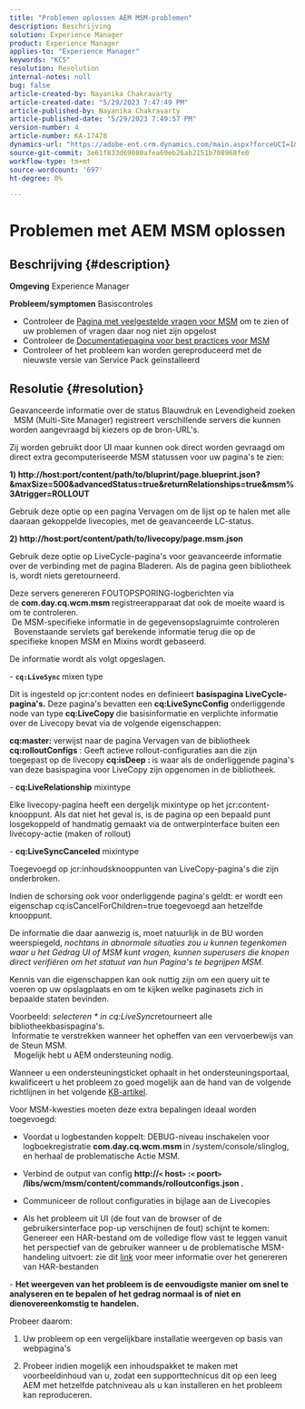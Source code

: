 ```yaml
---
title: "Problemen oplossen AEM MSM-problemen"
description: Beschrijving
solution: Experience Manager
product: Experience Manager
applies-to: "Experience Manager"
keywords: "KCS"
resolution: Resolution
internal-notes: null
bug: false
article-created-by: Nayanika Chakravarty
article-created-date: "5/29/2023 7:47:49 PM"
article-published-by: Nayanika Chakravarty
article-published-date: "5/29/2023 7:49:57 PM"
version-number: 4
article-number: KA-17478
dynamics-url: "https://adobe-ent.crm.dynamics.com/main.aspx?forceUCI=1&pagetype=entityrecord&etn=knowledgearticle&id=765f9bae-59fe-ed11-8f6e-6045bd006b4b"
source-git-commit: 3e61f833d69080afea69eb26ab2151b708968fe0
workflow-type: tm+mt
source-wordcount: '697'
ht-degree: 0%

---
```


# Problemen met AEM MSM oplossen

## Beschrijving {#description}

<b>Omgeving</b>
Experience Manager


<b>Probleem/symptomen</b>
Basiscontroles



- Controleer de [Pagina met veelgestelde vragen voor MSM](https://experienceleague.adobe.com/docs/experience-manager-65/administering/introduction/troubleshoot-msm.html?lang=en#faq) om te zien of uw problemen of vragen daar nog niet zijn opgelost
- Controleer de [Documentatiepagina voor best practices voor MSM](https://experienceleague.adobe.com/docs/experience-manager-65/administering/introduction/msm-best-practices.html?lang=en)
- Controleer of het probleem kan worden gereproduceerd met de nieuwste versie van Service Pack geïnstalleerd



## Resolutie {#resolution}

Geavanceerde informatie over de status Blauwdruk en Levendigheid zoeken<br> 
MSM (Multi-Site Manager) registreert verschillende servers die kunnen worden aangevraagd bij kiezers op de bron-URL&#39;s.

Zij worden gebruikt door UI maar kunnen ook direct worden gevraagd om direct extra gecomputeriseerde MSM statussen voor uw pagina&#39;s te zien:

<b>1) http://host:port/content/path/to/bluprint/page.blueprint.json?&amp;maxSize=500&amp;advancedStatus=true&amp;returnRelationships=true&amp;msm%3Atrigger=ROLLOUT</b>

Gebruik deze optie op een pagina Vervagen om de lijst op te halen met alle daaraan gekoppelde livecopies, met de geavanceerde LC-status.



<b>2) http://host:port/content/path/to/livecopy/page.msm.json</b>

Gebruik deze optie op LiveCycle-pagina&#39;s voor geavanceerde informatie over de verbinding met de pagina Bladeren.
Als de pagina geen bibliotheek is, wordt niets geretourneerd.



Deze servers genereren FOUTOPSPORING-logberichten via de <b>com.day.cq.wcm.msm </b>registreerapparaat dat ook de moeite waard is om te controleren.
<br> De MSM-specifieke informatie in de gegevensopslagruimte controleren<br> 
Bovenstaande servlets gaf berekende informatie terug die op de specifieke knopen MSM en Mixins wordt gebaseerd.

De informatie wordt als volgt opgeslagen.

- <b>`cq:LiveSync` </b>mixen<b> </b>type

Dit is ingesteld op jcr:content nodes en definieert <b>basispagina LiveCycle-pagina&#39;s.</b>
Deze pagina&#39;s bevatten een <b>cq:LiveSyncConfig</b> onderliggende node van type <b>cq:LiveCopy </b>die basisinformatie en verplichte informatie over de Livecopy bevat via de volgende eigenschappen:

<b>cq:master: </b>verwijst naar de pagina Vervagen van de bibliotheek
<b>cq:rolloutConfigs</b> : Geeft actieve rollout-configuraties aan die zijn toegepast op de livecopy
<b>cq:isDeep : </b>is waar als de onderliggende pagina&#39;s van deze basispagina voor LiveCopy zijn opgenomen in de bibliotheek.



- <b>cq:LiveRelationship</b> mixintype

Elke livecopy-pagina heeft een dergelijk mixintype op het jcr:content-knooppunt.
Als dat niet het geval is, is de pagina op een bepaald punt losgekoppeld of handmatig gemaakt via de ontwerpinterface buiten een livecopy-actie (maken of rollout)



- <b>cq:LiveSyncCanceled</b> mixintype

Toegevoegd op jcr:inhoudsknooppunten van LiveCopy-pagina&#39;s die zijn onderbroken.

Indien de schorsing ook voor onderliggende pagina&#39;s geldt: er wordt een eigenschap cq:isCancelForChildren=true toegevoegd aan hetzelfde knooppunt.



De informatie die daar aanwezig is, moet natuurlijk in de BU worden weerspiegeld, *nochtans in abnormale situaties zou u kunnen tegenkomen waar u het Gedrag UI of MSM kunt vragen, kunnen superusers die knopen direct verifiëren om het statuut van hun Pagina&#39;s te begrijpen MSM.*

Kennis van die eigenschappen kan ook nuttig zijn om een query uit te voeren op uw opslagplaats en om te kijken welke paginasets zich in bepaalde staten bevinden.

Voorbeeld: *selecteren \* in cq:LiveSync*retourneert alle bibliotheekbasispagina&#39;s.
<br> Informatie te verstrekken wanneer het opheffen van een vervoerbewijs van de Steun MSM.<br> 
Mogelijk hebt u AEM ondersteuning nodig.

Wanneer u een ondersteuningsticket ophaalt in het ondersteuningsportaal, kwalificeert u het probleem zo goed mogelijk aan de hand van de volgende richtlijnen in het volgende [KB-artikel](https://experienceleague.adobe.com/docs/experience-cloud-kcs/kbarticles/KA-17494.html).

Voor MSM-kwesties moeten deze extra bepalingen ideaal worden toegevoegd:

- Voordat u logbestanden koppelt: DEBUG-niveau inschakelen voor logboekregistratie <b>com.day.cq.wcm.msm </b>in /system/console/slinglog, en herhaal de problematische Actie MSM.

- Verbind de output van config <b>http://`<` host`>` :`<` poort`>` /libs/wcm/msm/content/commands/rolloutconfigs.json .</b>

- Communiceer de rollout configuraties in bijlage aan de Livecopies

- Als het probleem uit UI (de fout van de browser of de gebruikersinterface pop-up verschijnen de fout) schijnt te komen: Genereer een HAR-bestand om de volledige flow vast te leggen vanuit het perspectief van de gebruiker wanneer u de problematische MSM-handeling uitvoert: zie dit [link](https://help.tenderapp.com/kb/troubleshooting-your-tender-site/generating-an-har-file) voor meer informatie over het genereren van HAR-bestanden

- <b>Het weergeven van het probleem is de eenvoudigste manier om snel te analyseren en te bepalen of het gedrag normaal is of niet en dienovereenkomstig te handelen.</b>

Probeer daarom:

1) Uw probleem op een vergelijkbare installatie weergeven op basis van webpagina&#39;s

2) Probeer indien mogelijk een inhoudspakket te maken met voorbeeldinhoud van u, zodat een supporttechnicus dit op een leeg AEM met hetzelfde patchniveau als u kan installeren en het probleem kan reproduceren.

